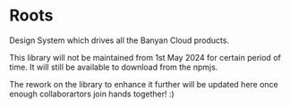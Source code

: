 # Roots

Design System which drives all the Banyan Cloud products.

This library will not be maintained from 1st May 2024 for certain period of time. It will still be available to download from the npmjs.

The rework on the library to enhance it further will be updated here once enough collaborartors join hands together! :)
